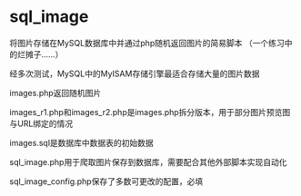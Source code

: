 # sql_image
将图片存储在MySQL数据库中并通过php随机返回图片的简易脚本
（一个练习中的烂摊子……）

经多次测试，MySQL中的MyISAM存储引擎最适合存储大量的图片数据

images.php返回随机图片

images_r1.php和images_r2.php是images.php拆分版本，用于部分图片预览图与URL绑定的情况

images.sql是数据库中数据表的初始数据

sql_image.php用于爬取图片保存到数据库，需要配合其他外部脚本实现自动化

sql_image_config.php保存了多数可更改的配置，必填
